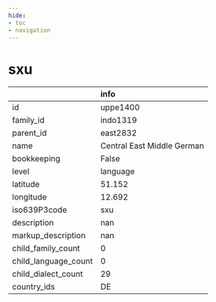 ```yaml
---
hide:
- toc
- navigation
---
```

# sxu
|                      | info                       |
|:---------------------|:---------------------------|
| id                   | uppe1400                   |
| family_id            | indo1319                   |
| parent_id            | east2832                   |
| name                 | Central East Middle German |
| bookkeeping          | False                      |
| level                | language                   |
| latitude             | 51.152                     |
| longitude            | 12.692                     |
| iso639P3code         | sxu                        |
| description          | nan                        |
| markup_description   | nan                        |
| child_family_count   | 0                          |
| child_language_count | 0                          |
| child_dialect_count  | 29                         |
| country_ids          | DE                         |
